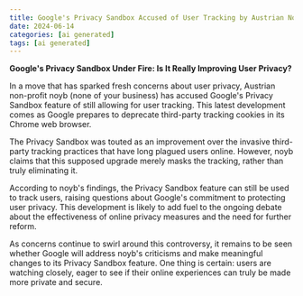 ```yaml
---
title: Google's Privacy Sandbox Accused of User Tracking by Austrian Non-Profit
date: 2024-06-14
categories: [ai generated]
tags: [ai generated]
---
```


**Google's Privacy Sandbox Under Fire: Is It Really Improving User Privacy?**

In a move that has sparked fresh concerns about user privacy, Austrian non-profit noyb (none of your business) has accused Google's Privacy Sandbox feature of still allowing for user tracking. This latest development comes as Google prepares to deprecate third-party tracking cookies in its Chrome web browser.

The Privacy Sandbox was touted as an improvement over the invasive third-party tracking practices that have long plagued users online. However, noyb claims that this supposed upgrade merely masks the tracking, rather than truly eliminating it.

According to noyb's findings, the Privacy Sandbox feature can still be used to track users, raising questions about Google's commitment to protecting user privacy. This development is likely to add fuel to the ongoing debate about the effectiveness of online privacy measures and the need for further reform.

As concerns continue to swirl around this controversy, it remains to be seen whether Google will address noyb's criticisms and make meaningful changes to its Privacy Sandbox feature. One thing is certain: users are watching closely, eager to see if their online experiences can truly be made more private and secure.